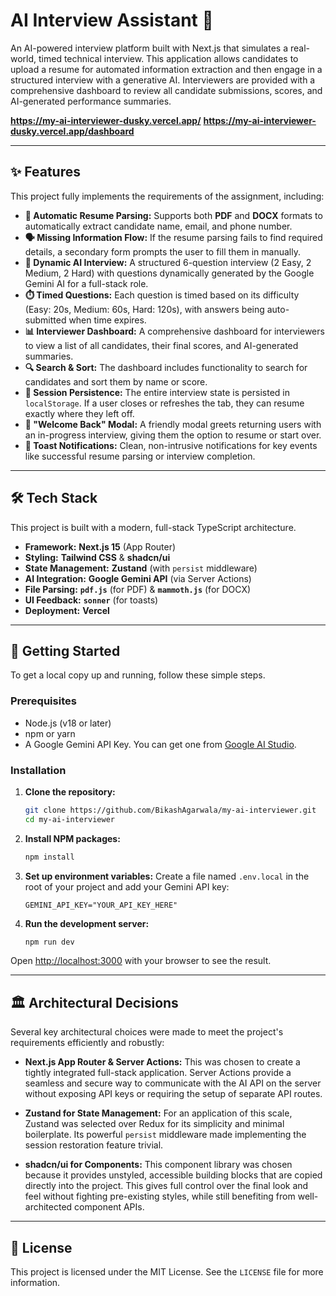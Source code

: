 # AI Interview Assistant 🤖

An AI-powered interview platform built with Next.js that simulates a real-world, timed technical interview. This application allows candidates to upload a resume for automated information extraction and then engage in a structured interview with a generative AI. Interviewers are provided with a comprehensive dashboard to review all candidate submissions, scores, and AI-generated performance summaries.

**https://my-ai-interviewer-dusky.vercel.app/**
**https://my-ai-interviewer-dusky.vercel.app/dashboard**

---

<!-- ## 📸 Demo

_(It is highly recommended to record a GIF of your application in action and place it here. Use a tool like Loom, Kap, or ScreenToGif.)_ -->

## ✨ Features

This project fully implements the requirements of the assignment, including:

- **📄 Automatic Resume Parsing:** Supports both **PDF** and **DOCX** formats to automatically extract candidate name, email, and phone number.
- **🗣️ Missing Information Flow:** If the resume parsing fails to find required details, a secondary form prompts the user to fill them in manually.
- **🧠 Dynamic AI Interview:** A structured 6-question interview (2 Easy, 2 Medium, 2 Hard) with questions dynamically generated by the Google Gemini AI for a full-stack role.
- **⏱️ Timed Questions:** Each question is timed based on its difficulty (Easy: 20s, Medium: 60s, Hard: 120s), with answers being auto-submitted when time expires.
- **📊 Interviewer Dashboard:** A comprehensive dashboard for interviewers to view a list of all candidates, their final scores, and AI-generated summaries.
- **🔍 Search & Sort:** The dashboard includes functionality to search for candidates and sort them by name or score.
- **💾 Session Persistence:** The entire interview state is persisted in `localStorage`. If a user closes or refreshes the tab, they can resume exactly where they left off.
- **👋 "Welcome Back" Modal:** A friendly modal greets returning users with an in-progress interview, giving them the option to resume or start over.
- **🔔 Toast Notifications:** Clean, non-intrusive notifications for key events like successful resume parsing or interview completion.

---

## 🛠️ Tech Stack

This project is built with a modern, full-stack TypeScript architecture.

- **Framework:** **Next.js 15** (App Router)
- **Styling:** **Tailwind CSS** & **shadcn/ui**
- **State Management:** **Zustand** (with `persist` middleware)
- **AI Integration:** **Google Gemini API** (via Server Actions)
- **File Parsing:** **`pdf.js`** (for PDF) & **`mammoth.js`** (for DOCX)
- **UI Feedback:** **`sonner`** (for toasts)
- **Deployment:** **Vercel**

---

## 🚀 Getting Started

To get a local copy up and running, follow these simple steps.

### Prerequisites

- Node.js (v18 or later)
- npm or yarn
- A Google Gemini API Key. You can get one from [Google AI Studio](https://aistudio.google.com/app/apikey).

### Installation

1.  **Clone the repository:**

    ```bash
    git clone https://github.com/BikashAgarwala/my-ai-interviewer.git
    cd my-ai-interviewer
    ```

2.  **Install NPM packages:**

    ```bash
    npm install
    ```

3.  **Set up environment variables:**
    Create a file named `.env.local` in the root of your project and add your Gemini API key:

    ```
    GEMINI_API_KEY="YOUR_API_KEY_HERE"
    ```

4.  **Run the development server:**

    ```bash
    npm run dev
    ```

Open [http://localhost:3000](https://www.google.com/search?q=http://localhost:3000) with your browser to see the result.

---

## 🏛️ Architectural Decisions

Several key architectural choices were made to meet the project's requirements efficiently and robustly:

- **Next.js App Router & Server Actions:** This was chosen to create a tightly integrated full-stack application. Server Actions provide a seamless and secure way to communicate with the AI API on the server without exposing API keys or requiring the setup of separate API routes.

- **Zustand for State Management:** For an application of this scale, Zustand was selected over Redux for its simplicity and minimal boilerplate. Its powerful `persist` middleware made implementing the session restoration feature trivial.

- **shadcn/ui for Components:** This component library was chosen because it provides unstyled, accessible building blocks that are copied directly into the project. This gives full control over the final look and feel without fighting pre-existing styles, while still benefiting from well-architected component APIs.

---

## 📜 License

This project is licensed under the MIT License. See the `LICENSE` file for more information.
